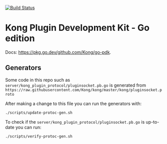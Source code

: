 [![Build Status][badge-travis-image]][badge-travis-url]

# Kong Plugin Development Kit - Go edition

Docs: https://pkg.go.dev/github.com/Kong/go-pdk.

## Generators

Some code in this repo such as `server/kong_plugin_protocol/pluginsocket.pb.go` is generated
from `https://raw.githubusercontent.com/Kong/kong/master/kong/pluginsocket.proto`

After making a change to this file you can run the generators with:

```shell
./scripts/update-protoc-gen.sh
```

To check if the `server/kong_plugin_protocol/pluginsocket.pb.go` is up-to-date you can run:

```shell
./scripts/verify-protoc-gen.sh
```

[badge-travis-url]: https://travis-ci.com/Kong/go-pdk/branches
[badge-travis-image]: https://travis-ci.com/Kong/go-pdk.svg?branch=master
